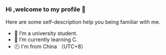 ### Hi ,welcome to my profile 👋

Here are some self-description help you being familiar with me.

- 🏫 I’m a university student.
- 💪 I’m currently learning C.
- 🕗 I'm from China （UTC+8）
